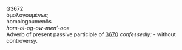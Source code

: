 <body>
  <p>G3672<br>  ὁμολογουμένως  <br> homologoumenōs  <br><i>hom-ol-og-ow-men‘-oce </i><br>Adverb of present passive participle of <a href="g3670.htm">3670</a>  <i>confessedly:</i> - without controversy.<br></p>
 </body>